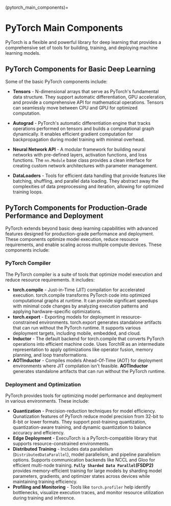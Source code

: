(pytorch_main_components)=
# PyTorch Main Components

PyTorch is a flexible and powerful library for deep learning that provides a comprehensive set of tools for building, training, and deploying machine learning models.

## PyTorch Components for Basic Deep Learning

Some of the basic PyTorch components include:

* **Tensors** - N-dimensional arrays that serve as PyTorch's fundamental data structure. They support automatic differentiation, GPU acceleration, and provide a comprehensive API for mathematical operations. Tensors can seamlessly move between CPU and GPU for optimized computation.

* **Autograd** - PyTorch's automatic differentiation engine that tracks operations performed on tensors and builds a computational graph dynamically. It enables efficient gradient computation for backpropagation during model training with minimal overhead.

* **Neural Network API** - A modular framework for building neural networks with pre-defined layers, activation functions, and loss functions. The `nn.Module` base class provides a clean interface for creating custom network architectures with parameter management.

* **DataLoaders** - Tools for efficient data handling that provide features like batching, shuffling, and parallel data loading. They abstract away the complexities of data preprocessing and iteration, allowing for optimized training loops.


## PyTorch Components for Production-Grade Performance and Deployment

PyTorch extends beyond basic deep learning capabilities with advanced features designed for production-grade performance and deployment. These components optimize model execution, reduce resource requirements, and enable scaling across multiple compute devices. These components include:

### PyTorch Compiler

The PyTorch compiler is a suite of tools that optimize model execution and reduce resource requirements. It includes:
  * **torch.compile** - Just-in-Time (JIT) compilation for accelerated execution. torch.compile transforms PyTorch code into optimized computational graphs at runtime. It can provide significant speedups with minimal code changes by analyzing execution patterns and applying hardware-specific optimizations.
  * **torch.export** - Exporting models for deployment in resource-constrained environments. torch.export generates standalone artifacts that can run without the PyTorch runtime. It supports various deployment targets, including mobile, embedded, and cloud.
  * **Inductor** - The default backend for torch.compile that converts PyTorch operations into efficient machine code. Uses TorchIR as an intermediate representation to apply optimizations like operator fusion, memory planning, and loop transformations.
  * **AOTInductor** - Compiles models Ahead-Of-Time (AOT) for deployment environments where JIT compilation isn't feasible. **AOTInductor** generates standalone artifacts that can run without the PyTorch runtime.

### Deployment and Optimization

PyTorch provides tools for optimizing model performance and deployment in various environments. These include:

  * **Quantization** - Precision-reduction techniques for model efficiency. Qunatization features of PyTorch reduce model precision from 32-bit to 8-bit or lower formats. They support post-training quantization, quantization-aware training, and dynamic quantization to balance accuracy and efficiency.
  * **Edge Deployment** - ExecuTorch is a PyTorch-compatible library that supports resource-constrained environments.
  * **Distributed Training** -  Includes data parallelism (`DistributedDataParallel`), model parallelism, and pipeline parallelism options. Supports communication backends like NCCL and Gloo for efficient multi-node training. **`Fully Sharded Data Parallel`(FSDP2)** provides memory-efficient training for large models by sharding model parameters, gradients, and optimizer states across devices while maintaining training efficiency.
  * **Profiling and Monitoring** - Tools like `torch.profiler` help identify bottlenecks, visualize execution traces, and monitor resource utilization during training and inference.

